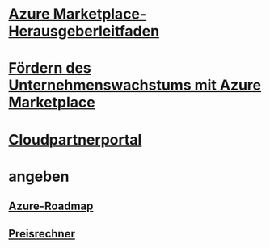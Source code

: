 # [Azure Marketplace-Herausgeberleitfaden](marketplace-publishers-guide.md)
# [Fördern des Unternehmenswachstums mit Azure Marketplace](grow-your-business-azure-marketplace.md)
# [Cloudpartnerportal](./cloud-partner-portal/cloud-partner-portal-what-is-the-cloud-partner-portal.md)
# angeben
## [Azure-Roadmap](https://azure.microsoft.com/roadmap/)
## [Preisrechner](https://azure.microsoft.com/pricing/calculator/)
